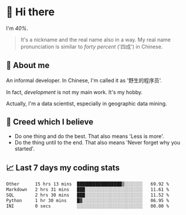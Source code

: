 # 👋 Hi there

I'm *40%*.

> It's a nickname and the real name also in a way.
> My real name pronunciation is similar to *forty percent* ('四成') in Chinese.

## :speech_balloon: About me

An informal developer. In Chinese, I'm called it as '野生的程序员'.

In fact, _development_ is not my main work. It's my hobby.

Actually, I'm a data scientist, especially in geographic data mining.

## :see_no_evil: Creed which I believe

- Do one thing and do the best. That also means 'Less is more'.
- Do the thing until to the end. That also means 'Never forget why you started'.

## :chart_with_upwards_trend: Last 7 days my coding stats

<!--START_SECTION:waka-->

```txt
Other      15 hrs 13 mins  █████████████████▒░░░░░░░   69.92 %
Markdown   2 hrs 31 mins   ███░░░░░░░░░░░░░░░░░░░░░░   11.61 %
SQL        2 hrs 30 mins   ███░░░░░░░░░░░░░░░░░░░░░░   11.52 %
Python     1 hr 30 mins    █▓░░░░░░░░░░░░░░░░░░░░░░░   06.95 %
INI        0 secs          ░░░░░░░░░░░░░░░░░░░░░░░░░   00.00 %
```

<!--END_SECTION:waka-->
